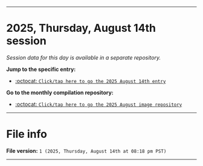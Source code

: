 
***

# 2025, Thursday, August 14th session

_Session data for this day is available in a separate repository._

**Jump to the specific entry:**

- [:octocat: `Click/tap here to go the 2025 August 14th entry`](https://github.com/seanpm2001/SeansLifeArchive_Images_MotorWorld_CarFactory_Y2025_V8/tree/SeansLifeArchive_Images_MotorWorld_CarFactory_Y2025_V8_Main-dev/2025/08_August/14/)

**Go to the monthly compilation repository:**

- [:octocat: `Click/tap here to go the 2025 August image repository`](https://github.com/seanpm2001/SeansLifeArchive_Images_MotorWorld_CarFactory_Y2025_V8/)

***

# File info

**File version:** `1 (2025, Thursday, August 14th at 08:18 pm PST)`

***
